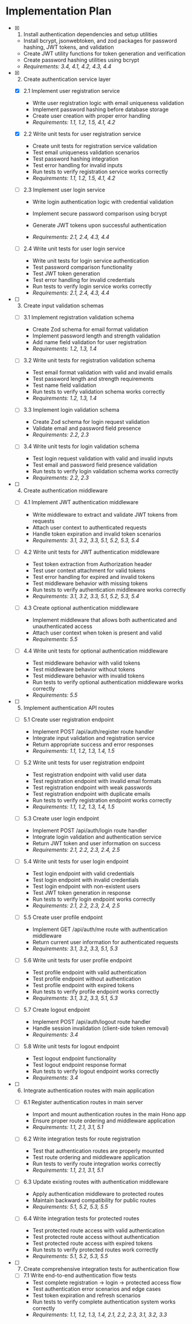 # Implementation Plan

- [x] 1. Install authentication dependencies and setup utilities
  - Install bcrypt, jsonwebtoken, and zod packages for password hashing, JWT tokens, and validation
  - Create JWT utility functions for token generation and verification
  - Create password hashing utilities using bcrypt
  - _Requirements: 3.4, 4.1, 4.2, 4.3, 4.4_

- [x] 2. Create authentication service layer





  - [x] 2.1 Implement user registration service


    - Write user registration logic with email uniqueness validation
    - Implement password hashing before database storage
    - Create user creation with proper error handling
    - _Requirements: 1.1, 1.2, 1.5, 4.1, 4.2_

  - [x] 2.2 Write unit tests for user registration service


    - Create unit tests for registration service validation
    - Test email uniqueness validation scenarios
    - Test password hashing integration
    - Test error handling for invalid inputs
    - Run tests to verify registration service works correctly
    - _Requirements: 1.1, 1.2, 1.5, 4.1, 4.2_



  - [ ] 2.3 Implement user login service
    - Write login authentication logic with credential validation
    - Implement secure password comparison using bcrypt
    - Generate JWT tokens upon successful authentication


    - _Requirements: 2.1, 2.4, 4.3, 4.4_

  - [ ] 2.4 Write unit tests for user login service
    - Write unit tests for login service authentication
    - Test password comparison functionality
    - Test JWT token generation
    - Test error handling for invalid credentials
    - Run tests to verify login service works correctly
    - _Requirements: 2.1, 2.4, 4.3, 4.4_

- [ ] 3. Create input validation schemas
  - [ ] 3.1 Implement registration validation schema
    - Create Zod schema for email format validation
    - Implement password length and strength validation
    - Add name field validation for user registration
    - _Requirements: 1.2, 1.3, 1.4_

  - [ ] 3.2 Write unit tests for registration validation schema
    - Test email format validation with valid and invalid emails
    - Test password length and strength requirements
    - Test name field validation
    - Run tests to verify validation schema works correctly
    - _Requirements: 1.2, 1.3, 1.4_

  - [ ] 3.3 Implement login validation schema
    - Create Zod schema for login request validation
    - Validate email and password field presence
    - _Requirements: 2.2, 2.3_

  - [ ] 3.4 Write unit tests for login validation schema
    - Test login request validation with valid and invalid inputs
    - Test email and password field presence validation
    - Run tests to verify login validation schema works correctly
    - _Requirements: 2.2, 2.3_

- [ ] 4. Create authentication middleware
  - [ ] 4.1 Implement JWT authentication middleware
    - Write middleware to extract and validate JWT tokens from requests
    - Attach user context to authenticated requests
    - Handle token expiration and invalid token scenarios
    - _Requirements: 3.1, 3.2, 3.3, 5.1, 5.2, 5.3, 5.4_

  - [ ] 4.2 Write unit tests for JWT authentication middleware
    - Test token extraction from Authorization header
    - Test user context attachment for valid tokens
    - Test error handling for expired and invalid tokens
    - Test middleware behavior with missing tokens
    - Run tests to verify authentication middleware works correctly
    - _Requirements: 3.1, 3.2, 3.3, 5.1, 5.2, 5.3, 5.4_

  - [ ] 4.3 Create optional authentication middleware
    - Implement middleware that allows both authenticated and unauthenticated access
    - Attach user context when token is present and valid
    - _Requirements: 5.5_

  - [ ] 4.4 Write unit tests for optional authentication middleware
    - Test middleware behavior with valid tokens
    - Test middleware behavior without tokens
    - Test middleware behavior with invalid tokens
    - Run tests to verify optional authentication middleware works correctly
    - _Requirements: 5.5_

- [ ] 5. Implement authentication API routes
  - [ ] 5.1 Create user registration endpoint
    - Implement POST /api/auth/register route handler
    - Integrate input validation and registration service
    - Return appropriate success and error responses
    - _Requirements: 1.1, 1.2, 1.3, 1.4, 1.5_

  - [ ] 5.2 Write unit tests for user registration endpoint
    - Test registration endpoint with valid user data
    - Test registration endpoint with invalid email formats
    - Test registration endpoint with weak passwords
    - Test registration endpoint with duplicate emails
    - Run tests to verify registration endpoint works correctly
    - _Requirements: 1.1, 1.2, 1.3, 1.4, 1.5_

  - [ ] 5.3 Create user login endpoint
    - Implement POST /api/auth/login route handler
    - Integrate login validation and authentication service
    - Return JWT token and user information on success
    - _Requirements: 2.1, 2.2, 2.3, 2.4, 2.5_

  - [ ] 5.4 Write unit tests for user login endpoint
    - Test login endpoint with valid credentials
    - Test login endpoint with invalid credentials
    - Test login endpoint with non-existent users
    - Test JWT token generation in response
    - Run tests to verify login endpoint works correctly
    - _Requirements: 2.1, 2.2, 2.3, 2.4, 2.5_

  - [ ] 5.5 Create user profile endpoint
    - Implement GET /api/auth/me route with authentication middleware
    - Return current user information for authenticated requests
    - _Requirements: 3.1, 3.2, 3.3, 5.1, 5.3_

  - [ ] 5.6 Write unit tests for user profile endpoint
    - Test profile endpoint with valid authentication
    - Test profile endpoint without authentication
    - Test profile endpoint with expired tokens
    - Run tests to verify profile endpoint works correctly
    - _Requirements: 3.1, 3.2, 3.3, 5.1, 5.3_

  - [ ] 5.7 Create logout endpoint
    - Implement POST /api/auth/logout route handler
    - Handle session invalidation (client-side token removal)
    - _Requirements: 3.4_

  - [ ] 5.8 Write unit tests for logout endpoint
    - Test logout endpoint functionality
    - Test logout endpoint response format
    - Run tests to verify logout endpoint works correctly
    - _Requirements: 3.4_

- [ ] 6. Integrate authentication routes with main application
  - [ ] 6.1 Register authentication routes in main server
    - Import and mount authentication routes in the main Hono app
    - Ensure proper route ordering and middleware application
    - _Requirements: 1.1, 2.1, 3.1, 5.1_

  - [ ] 6.2 Write integration tests for route registration
    - Test that authentication routes are properly mounted
    - Test route ordering and middleware application
    - Run tests to verify route integration works correctly
    - _Requirements: 1.1, 2.1, 3.1, 5.1_

  - [ ] 6.3 Update existing routes with authentication middleware
    - Apply authentication middleware to protected routes
    - Maintain backward compatibility for public routes
    - _Requirements: 5.1, 5.2, 5.3, 5.5_

  - [ ] 6.4 Write integration tests for protected routes
    - Test protected route access with valid authentication
    - Test protected route access without authentication
    - Test protected route access with expired tokens
    - Run tests to verify protected routes work correctly
    - _Requirements: 5.1, 5.2, 5.3, 5.5_

- [ ] 7. Create comprehensive integration tests for authentication flow
  - [ ] 7.1 Write end-to-end authentication flow tests
    - Test complete registration → login → protected access flow
    - Test authentication error scenarios and edge cases
    - Test token expiration and refresh scenarios
    - Run tests to verify complete authentication system works correctly
    - _Requirements: 1.1, 1.2, 1.3, 1.4, 2.1, 2.2, 2.3, 3.1, 3.2, 3.3_